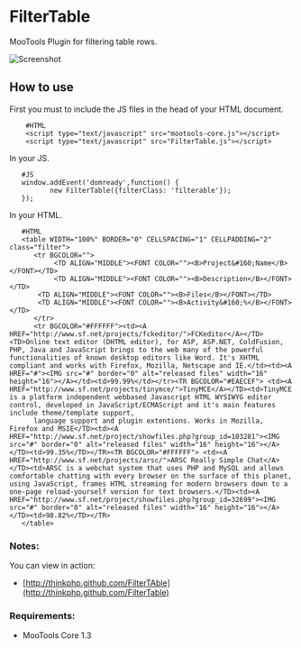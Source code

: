 FilterTable
====================

MooTools Plugin for filtering table rows.

![Screenshot]()

How to use
----------

First you must to include the JS files in the head of your HTML document.

        #HTML
        <script type="text/javascript" src="mootools-core.js"></script>
        <script type="text/javascript" src="FilterTable.js"></script>

In your JS.

       #JS
       window.addEvent('domready',function() {
              new FilterTable({filterClass: 'filterable'});
       });

In your HTML.

       #HTML
       <table WIDTH="100%" BORDER="0" CELLSPACING="1" CELLPADDING="2" class="filter">
          <tr BGCOLOR="">
               <TD ALIGN="MIDDLE"><FONT COLOR=""><B>Project&#160;Name</B></FONT></TD>
               <TD ALIGN="MIDDLE"><FONT COLOR=""><B>Description</B></FONT></TD>
		   <TD ALIGN="MIDDLE"><FONT COLOR=""><B>Files</B></FONT></TD>
		   <TD ALIGN="MIDDLE"><FONT COLOR=""><B>Activity&#160;%</B></FONT></TD>
          </tr>
          <tr BGCOLOR="#FFFFFF"><td><A HREF="http://www.sf.net/projects/fckeditor/">FCKeditor</A></TD><TD>Online text editor (DHTML editor), for ASP, ASP.NET, ColdFusion, PHP, Java and JavaScript brings to the web many of the powerful functionalities of known desktop editors like Word. It's XHTML compliant and works with Firefox, Mozilla, Netscape and IE.</td><td><A HREF="#"><IMG src="#" border="0" alt="released files" width="16" height="16"></A></td><td>99.99%</td></tr><TR BGCOLOR="#EAECEF"> <td><A HREF="http://www.sf.net/projects/tinymce/">TinyMCE</A></TD><td>TinyMCE is a platform independent webbased Javascript HTML WYSIWYG editor control, developed in JavaScript/ECMAScript and it's main features include theme/template support, 
          language support and plugin extentions. Works in Mozilla, Firefox and MSIE</TD><td><A HREF="http://www.sf.net/project/showfiles.php?group_id=103281"><IMG src="#" border="0" alt="released files" width="16" height="16"></A></TD><td>99.35%</TD></TR><TR BGCOLOR="#FFFFFF"> <td><A HREF="http://www.sf.net/projects/arsc/">ARSC Really Simple Chat</A></TD><td>ARSC is a webchat system that uses PHP and MySQL and allows comfortable chatting with every browser on the surface of this planet, using JavaScript, frames HTML streaming for modern browsers down to a one-page reload-yourself version for text browsers.</TD><td><A HREF="http://www.sf.net/project/showfiles.php?group_id=32699"><IMG src="#" border="0" alt="released files" width="16" height="16"></A></TD><td>98.82%</TD></TR>
       </table>

### Notes:

You can view in action:

- [http://thinkphp.github.com/FilterTAble](http://thinkphp.github.com/FilterTable)

### Requirements:

- MooTools Core 1.3